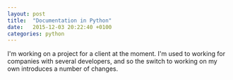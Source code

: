 ```yaml
---
layout: post
title:  "Documentation in Python"
date:   2015-12-03 20:22:40 +0100
categories: python
---
```

I'm working on a project for a client at the moment. I'm used to working for companies with several developers, and so the switch to working on my own introduces a number of changes. 
